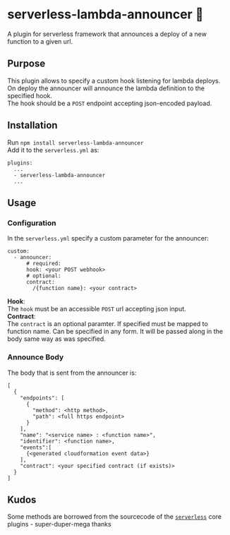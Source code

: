 # serverless-lambda-announcer :speech_balloon: 
A plugin for serverless framework that announces a deploy of a new function to a given url. 

## Purpose  
This plugin allows to specify a custom hook listening for lambda deploys.  
On deploy the announcer will announce the lambda definition to the specified hook.  
The hook should be a `POST` endpoint accepting json-encoded payload.   
## Installation  
Run `npm install serverless-lambda-announcer`  
Add it to the `serverless.yml` as:  
```
plugins:
  ...
  - serverless-lambda-announcer
  ...
```  
## Usage  
### Configuration
In the `serverless.yml` specify a custom parameter for the announcer:  
```
custom:
  - announcer:
      # required:
      hook: <your POST webhook>
      # optional:
      contract:   
        /{function name}: <your contract> 
```     
**Hook**:  
The `hook` must be an accessible `POST` url accepting json input.   
**Contract**:  
The `contract` is an optional paramter. 
If specified must be mapped to function name.
Can be specified in any form. 
It will be passed along in the body same way as was specified.   
  
### Announce Body
The body that is sent from the announcer is:  
```
[
  {
    "endpoints": [
      {
        "method": <http method>,
        "path": <full https endpoint>
      }
    ],
    "name": "<service name> : <function name>",
    "identifier": <function name>,
    "events":[
      {<generated cloudformation event data>}
    ],
    "contract": <your specified contract (if exists)>
  }  
]
```  
## Kudos  
Some methods are borrowed from the sourcecode of the [`serverless`](https://github.com/serverless/serverless) core plugins - super-duper-mega thanks  
